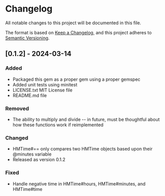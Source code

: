 # Changelog

All notable changes to this project will be documented in this file.

The format is based on [Keep a Changelog](https://keepachangelog.com/en/1.1.0/),
and this project adheres to [Semantic Versioning](https://semver.org/spec/v2.0.0.html).

## [0.1.2] - 2024-03-14

### Added

- Packaged this gem as a proper gem using a proper gemspec
- Added unit tests using minitest
- LICENSE.txt MIT License file
- README.md file

### Removed

- The ability to multiply and divide -- in future, must be thoughtful about how these functions work if reimplemented

### Changed

- HMTime#== only compares two HMTime objects based upon their @minutes variable
- Released as version 0.1.2

### Fixed

- Handle negative time in HMTime#hours, HMTime#minutes, and HMTime#time
